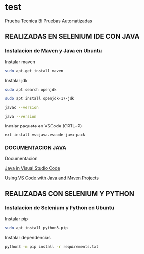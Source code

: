 # test
Prueba Tecnica Bi Pruebas Automatizadas

## REALIZADAS EN SELENIUM IDE CON JAVA

### Instalacion de Maven y Java en Ubuntu

Instalar maven
```bash
sudo apt-get install maven
```

Instalar jdk
```bash
sudo apt search openjdk

sudo apt install openjdk-17-jdk

javac --version

java --version
```

Insalar paquete en VSCode (CRTL+P)
```bash
ext install vscjava.vscode-java-pack
```

### DOCUMENTACION JAVA

Documentacion

[Java in Visual Studio Code](https://code.visualstudio.com/docs/languages/java)

[Using VS Code with Java and Maven Projects](https://vaadin.com/blog/vs-code-for-java-and-maven-projects)


## REALIZADAS CON SELENIUM Y PYTHON

### Instalacion de Selenium y Python en Ubuntu

Instalar pip
```bash
sudo apt install python3-pip
```

Instalar dependencias
```bash
python3 -m pip install -r requirements.txt
```
